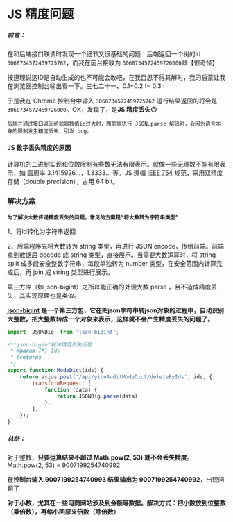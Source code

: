 # JS 精度问题

##### 前言：

在和后端接口联调时发现一个细节又很基础的问题：后端返回一个树的id `3068734572459725762`，而我在前台接收为 `3068734572459726000`😅【很奇怪】

按道理说这ID是自动生成的也不可能会改吧，在我百思不得其解时，我的启蒙让我在浏览器控制台输出看一下。三七二十一、0.1+0.2 != 0.3 :

于是我在 Chrome  控制台中输入 `3068734572459725762` 运行结果返回的将会是 `3068734572459726000`。OK，发现了，是**JS 精度丢失😶**

`后端并通过接口返回给前端数值id过大时，而前端执行 JSON.parse 解码时，会因为语言本身的限制发生精度丢失，引发 bug。`

#### JS 数字丢失精度的原因

计算机的二进制实现和位数限制有些数无法有限表示。就像一些无理数不能有限表示，如 圆周率 3.1415926...，1.3333... 等。JS 遵循 [IEEE 754](https://en.wikipedia.org/wiki/IEEE_floating_point) 规范，采用双精度存储（double precision），占用 64 bit。

### 解决方案

**`为了解决大数传递精度丢失的问题，常见的方案是“将大数转为字符串类型”`**

1、将id转化为字符串返回

2、后端程序先将大数转为 string 类型，再进行 JSON encode，传给前端。前端拿到数据后 decode 成 string 类型，直接展示。当需要大数运算时，将 string split 成多段安全整数字符串，每段单独转为 number 类型，在安全范围内计算完成后，再 join 成 string 类型进行展示。

第三方库（如 json-bigint）之所以能正确的处理大数 parse ，且不造成精度丢失，其实现原理也是类似。

**[json-bigint](https://github.com/sidorares/json-bigint) 是一个第三方包，它在把json字符串转json对象的过程中，自动识别大整数，把大整数转成一个对象来表示，这样就不会产生精度丢失的问题了。**

```js
import  JSONBig  from 'json-bigint';

/**json-bigint解决精度丢失问题
 * @param {*} Ids
 * @returns
 */
export function ModeDict(ids) {
    return axios.post('/api/yiboAuditModeDict/deleteByIds', ids, {
        transformRequest: [
            function (data) {
                return JSONBig.parse(data);
            },
        ],
    });
}
```



##### 总结：

对于整数，**只要运算结果不超过 Math.pow(2, 53) 就不会丢失精度**。Math.pow(2, 53) = 9007199254740992

**在控制台输入 9007199254740993 结果输出为 9007199254740992**，出现问题了

**对于小数，尤其在一些电商网站涉及到金额等数据。解决方式：把小数放到位整数（乘倍数），再缩小回原来倍数（除倍数）**
